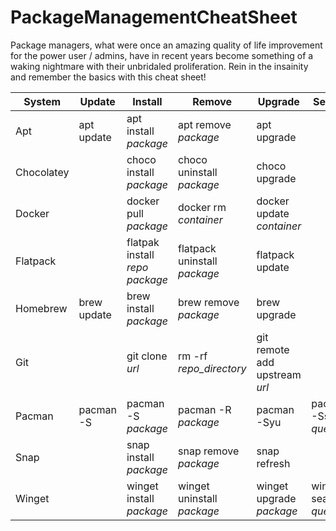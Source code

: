 # PackageManagementCheatSheet
Package managers, what were once an amazing quality of life improvement for the power user / admins, have in recent years become something of a waking nightmare with their unbridaled proliferation. Rein in the insainity and remember the basics with this cheat sheet!

| System     	| Update      	| Install                           | Remove                        | Upgrade                     	| Search                        |
|------------	|-------------	|----------------------------------	|------------------------------	|-----------------------------	|-----------------------------	|
| Apt        	| apt update  	| apt install *package*           	| apt remove *package*         	| apt upgrade                 	|                               |
| Chocolatey 	|             	| choco install *package*        	  | choco uninstall *package*    	| choco upgrade               	|                               |
| Docker     	|             	| docker pull *package*             | docker rm *container*        	| docker update *container*     |                               |
| Flatpack   	|             	| flatpak install *repo* *package*  | flatpack uninstall *package* 	| flatpack update             	|                               |
| Homebrew   	| brew update 	| brew install *package*            | brew remove *package*        	| brew upgrade                	|                               |
| Git        	|             	| git clone *url*                   | rm -rf *repo_directory*       | git remote add upstream *url* |                               |
| Pacman     	| pacman -S   	| pacman -S *package*            	  | pacman -R *package*          	| pacman -Syu                 	| pacman -Ss *query*            |
| Snap       	|             	| snap install *package*            | snap remove *package*        	| snap refresh                	|                               |
| Winget      |               | winget install *package*          | winget uninstall *package*    | winget upgrade *package*      | winget search *query*         |
